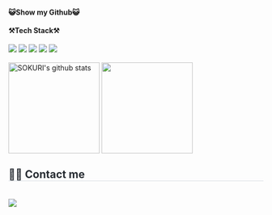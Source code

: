 <h4>😺Show my Github😺</h4> 
<h4>⚒️Tech Stack⚒️</h4>
<div>
  <img src="https://img.shields.io/badge/figma-F24E1E?style=for-the-badge&logo=figma&logoColor=white">
  <img src="https://img.shields.io/badge/HTML5-E34F26?style=for-the-badge&logo=HTML5&logoColor=white"> 
  <img src="https://img.shields.io/badge/CSS3-1572B6?style=for-the-badge&logo=CSS3&logoColor=white"> 
  <img src="https://img.shields.io/badge/JavaScript-F7DF1E?style=for-the-badge&logo=JavaScript&logoColor=white"> 
  <img src="https://img.shields.io/badge/oracle-ff0000?style=for-the-badge&logo=oracle&logoColor=white">


</div><br>
<div>
  <a href="https://github.com/imysh578"><img align="center" style="height:180px" src="https://github-readme-stats.vercel.app/api?username=moonlight060426&show_icons=true&include_all_commits=true&theme=nord&hide_border=true" alt="SOKURI's github stats" /></a>
  <a href="https://github.com/imysh578"><img align="center" style="height:180px" src="https://github-readme-stats.vercel.app/api/top-langs/?username=moonlight060426&layout=compact&theme=nord&hide_border=true" /></a> 
</div>
<div style="text-align: left;">
    <h2 style="border-bottom: 1px solid #d8dee4; color: #282d33;"> 🧑‍💻 Contact me </h2> <br> 
    <div style="text-align: left;"> <a href="https://www.instagram.com/lateamare?igsh=MTA2NmgzcXRidWU1ag%3D%3D&utm_source=qr"> <img src="https://img.shields.io/badge/Instagram-E4405F?style=for-the-badge&logo=Instagram&logoColor=white&link=" target="_blank> </a>
          </div>  <br> 
    <div style="text-align: left;">  </div> 
    </div>
    
<br>
